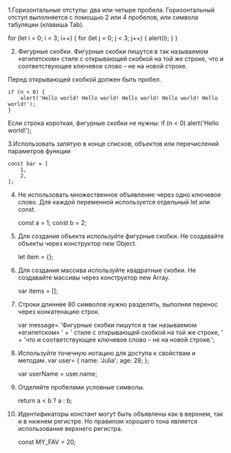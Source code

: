 1.Горизонтальные отступы: два или четыре пробела.
Горизонтальный отступ выполняется с помощью 2 или 4 пробелов, или символа табуляции (клавиша Tab).

for (let i = 0; i < 3; i++) {
	for (let j = 0; j < 3; j++) {
		alert(i);
	}
}

2. Фигурные скобки.
Фигурные скобки пишутся в так называемом «египетском» стиле с открывающей скобкой на той же строке,
что и соответствующее ключевое слово – не на новой строке.

Перед открывающей скобкой должен быть пробел.

	if (n < 0) {
  		alert('Hello world! Hello world! Hello world! Hello world! Hello world!');
	}

Если строка короткая, фигурные скобки не нужны:
	if (n < 0) alert('Hello world!');

3.Использовать запятую в конце списков, объектов или перечислений параметров функции
	
	const bar = [
		1,
		2,
	];

4. Не использовать множественное объявление через одно ключевое слово.
Для каждой переменной используется отдельный let или const.

	const a = 1;
	const b = 2;

5. Для создания объекта используйте фигурные скобки. Не создавайте объекты через конструктор new Object.

	let item = {};

6. Для создания массива используйте квадратные скобки. Не создавайте массивы через конструктор new Array.

	var items = [];

7. Строки длиннее 80 символов нужно разделять, выполняя перенос через конкатенацию строк.

	var message= 'Фигурные скобки пишутся в так называемом «египетском» ' +
		' стиле с открывающей скобкой на той же строке, ' +
		'что и соответствующее ключевое слово – не на новой строке.';

8. Используйте точечную нотацию для доступа к свойствам и методам.
	var user= {
		name: 'Julia';
		age: 28;
	};

	var userName = user.name;

9. Отделяйте пробелами условные символы.

	return a < b ? a : b;

10. Идентификаторы констант могут быть объявлены как в верхнем, так и в нижнем регистре.
Но правилом хорошего тона является использование верхнего регистра.

	const MY_FAV = 20;
